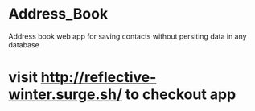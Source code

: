 # Address_Book
Address book web app for saving contacts without persiting data in any database

# visit http://reflective-winter.surge.sh/ to checkout app
